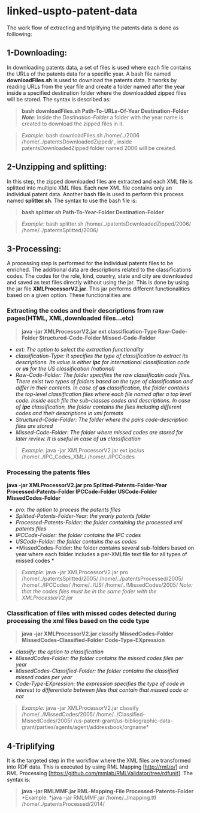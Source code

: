 # linked-uspto-patent-data
The work flow of extracting and triplifying the patents data is done as folllowing:

## 1-Downloading:
In downloading patents data, a set of files is used where each file contains the URLs of the patents data for a specific year. A bash
file named **downloadFiles.sh** is used to download the patents data. It tworks by reading URLs from the year file and create a folder named after
the year inside a specified destination folder where the downloadded zipped files will be stored. The syntax is described as:

> **bash downloadFiles.sh Path-To-URLs-Of-Year Destination-Folder**
***Note***: Inside the *Destination-Folder* a folder with the year name is created to download the zipped files in it.

> *Example:* bash downloadFiles.sh /home/../2006 /home/../patentsDownloadedZipped/ , inside patentsDownloadedZipped folder named 2006 will be created.

## 2-Unzipping and splitting:
In this step, the zipped downloaded files are extracted and each XML file is splitted into multiple XML files. Each new XML file contains only an individual
patent data. Another bash file is used to perform this process named **splitter.sh**. The syntax to use the bash file is:
> **bash splitter.sh Path-To-Year-Folder Destination-Folder**

> *Example:* bash splitter.sh /home/../patentsDownloadedZipped/2006/ /home/../patentsSplitted/2006/

## 3-Processing:
A processing step is performed for the individual patents files to be enriched. The additional data are descriptions related to the classifications codes. The codes for the role, kind, country, state and city are downloaded and saved as text files directly without using the jar. This is done by using the jar file **XMLProcessorV2.jar**. This jar performs different functionalities based on a given
option. These functionalities are:

### Extracting the codes and their descriptions from raw pages(HTML, XML,downloaded files...etc)

> **java -jar XMLProcessorV2.jar ext classification-Type Raw-Code-Folder Structured-Code-Folder Missed-Code-Folder**

- *ext: The option to select the extraction functionality*
- *classification-Type: It specifies the type of classification to extract its descriptions. Its value is either **ipc** for international classification code or **us**  for the US classification (national)*
- *Raw-Code-Folder: The folder specifies the raw classificatin code files. There exist two types of folders based on the type of classification and differ in their contents. In case of **us** classification, the folder contains the top-level classification files where each file named after a top level code. Inside each file the sub-classes codes and descriptions. In case of **ipc** classification, the folder contains the files including different codes and their descriptions in xml formats*
- *Structured-Code-Folder: The folder where the pairs code-description files are stored*
- *Missed-Code-Folder: The folder where missed codes are stored for later review. It is useful in case of **us** classification*

> *Example:* java -jar XMLProcessorV2.jar ext ipc/us /home/../IPC_Codes_XML/ /home/../IPCCodes

### Processing the patents files

**java -jar XMLProcessorV2.jar pro Splitted-Patents-Folder-Year Processed-Patents-Folder IPCCode-Folder USCode-Folder MissedCodes-Folder**

 - *pro: the option to process the patents files*
 - *Splitted-Patents-Folder-Year: the yearly patents folder*
 - *Processed-Patents-Folder: the folder containing the processed xml patents files*
 - *IPCCode-Folder: the folder contains the IPC codes*
 - *USCode-Folder: the folder contains the us codes*
 - *MissedCodes-Folder: the folder contains several sub-folders based on year where each folder includes a per-XMLfile text file for all types of missed codes *
> *Example:* java -jar XMLProcessorV2.jar pro /home/../patentsSplitted/2005/ /home/../patentsProcessed/2005/ /home/../IPCCodes/ /home/../US/ /home/../MissedCodes/2005/
*Note: that the codes files must be in the same foder with the XMLProcessorV2.jar*

### Classification of files with missed codes detected during processing the xml files based on the code type
> **java -jar XMLProcessorV2.jar classify MissedCodes-Folder MissedCodes-Classified-Folder Code-Type-EXpression**
- *classify: the option to classification*
- *MissedCodes-Folder: the folder contains the missed codes files per year*
- *MissedCodes-Classified-Folder: the folder contains the classified missed codes per year*
- *Code-Type-EXpression: the expression specifies the type of code in interest to differentiate between files that contain that missed code or not*
> *Example:* java -jar XMLProcessorV2.jar classify /home/../MissedCodes/2005/ /home/../Classified-MissedCodes/2005/ /us-patent-grant/us-bibliographic-data-grant/parties/agents/agent/addressbook/orgname*

## 4-Triplifying
It is the targeted step in the workflow where the XML files are transformed into RDF data. This is executed by using RML Mapping [http://rml.io/] and RML Processing [https://github.com/mmlab/RMLValidator/tree/rdfunit]. The syntax is:
> **java -jar RMLMMF.jar RML-Mapping-File Processed-Patents-Folder**
> *Example: *java -jar RMLMMF.jar /home/../mapping.ttl  /home/../patentsProcessed/2014/
